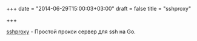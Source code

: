 +++
date = "2014-06-29T15:00:03+03:00"
draft = false
title = "sshproxy"

+++

<p><a href="https://github.com/shell909090/sshproxy">sshproxy</a>&nbsp;- Простой прокси сервер для ssh на Go.</p>

